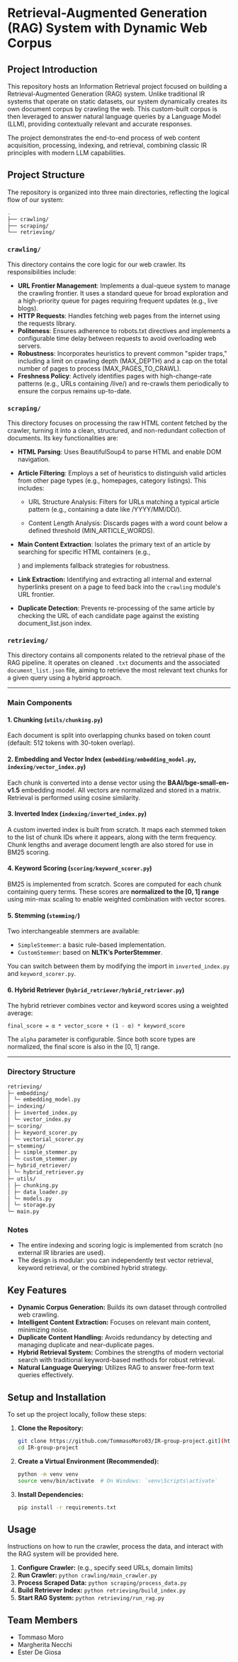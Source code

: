 # Retrieval-Augmented Generation (RAG) System with Dynamic Web Corpus

## Project Introduction

This repository hosts an Information Retrieval project focused on building a Retrieval-Augmented Generation (RAG) system. Unlike traditional IR systems that operate on static datasets, our system dynamically creates its own document corpus by crawling the web. This custom-built corpus is then leveraged to answer natural language queries by a Language Model (LLM), providing contextually relevant and accurate responses.

The project demonstrates the end-to-end process of web content acquisition, processing, indexing, and retrieval, combining classic IR principles with modern LLM capabilities.

## Project Structure

The repository is organized into three main directories, reflecting the logical flow of our system:

```bash
.
├── crawling/
├── scraping/
└── retrieving/
```

### `crawling/`

This directory contains the core logic for our web crawler. Its responsibilities include:

- **URL Frontier Management**: Implements a dual-queue system to manage the crawling frontier. It uses a standard queue for broad exploration and a high-priority queue for pages requiring frequent updates (e.g., live blogs).
- **HTTP Requests**: Handles fetching web pages from the internet using the requests library.
- **Politeness**: Ensures adherence to robots.txt directives and implements a configurable time delay between requests to avoid overloading web servers.
- **Robustness**: Incorporates heuristics to prevent common "spider traps," including a limit on crawling depth (MAX_DEPTH) and a cap on the total number of pages to process (MAX_PAGES_TO_CRAWL).
- **Freshness Policy**: Actively identifies pages with high-change-rate patterns (e.g., URLs containing /live/) and re-crawls them periodically to ensure the corpus remains up-to-date.

### `scraping/`

This directory focuses on processing the raw HTML content fetched by the crawler, turning it into a clean, structured, and non-redundant collection of documents. Its key functionalities are:

- **HTML Parsing**: Uses BeautifulSoup4 to parse HTML and enable DOM navigation.
- **Article Filtering**: Employs a set of heuristics to distinguish valid articles from other page types (e.g., homepages, category listings). This includes:

  - URL Structure Analysis: Filters for URLs matching a typical article pattern (e.g., containing a date like /YYYY/MM/DD/).

  - Content Length Analysis: Discards pages with a word count below a defined threshold (MIN_ARTICLE_WORDS).

- **Main Content Extraction**: Isolates the primary text of an article by searching for specific HTML containers (e.g., <div class="entry-content">) and implements fallback strategies for robustness.
- **Link Extraction:** Identifying and extracting all internal and external hyperlinks present on a page to feed back into the `crawling` module's URL frontier.
- **Duplicate Detection**: Prevents re-processing of the same article by checking the URL of each candidate page against the existing document_list.json index.

### `retrieving/`

This directory contains all components related to the retrieval phase of the RAG pipeline. It operates on cleaned `.txt` documents and the associated `document_list.json` file, aiming to retrieve the most relevant text chunks for a given query using a hybrid approach.

---

### Main Components

#### 1. Chunking (`utils/chunking.py`)

Each document is split into overlapping chunks based on token count (default: 512 tokens with 30-token overlap).

#### 2. Embedding and Vector Index (`embedding/embedding_model.py`, `indexing/vector_index.py`)

Each chunk is converted into a dense vector using the **BAAI/bge-small-en-v1.5** embedding model. All vectors are normalized and stored in a matrix. Retrieval is performed using cosine similarity.

#### 3. Inverted Index (`indexing/inverted_index.py`)

A custom inverted index is built from scratch. It maps each stemmed token to the list of chunk IDs where it appears, along with the term frequency. Chunk lengths and average document length are also stored for use in BM25 scoring.

#### 4. Keyword Scoring (`scoring/keyword_scorer.py`)

BM25 is implemented from scratch. Scores are computed for each chunk containing query terms. These scores are **normalized to the [0, 1] range** using min-max scaling to enable weighted combination with vector scores.

#### 5. Stemming (`stemming/`)

Two interchangeable stemmers are available:

- `SimpleStemmer`: a basic rule-based implementation.
- `CustomStemmer`: based on **NLTK’s PorterStemmer**.

You can switch between them by modifying the import in `inverted_index.py` and `keyword_scorer.py`.

#### 6. Hybrid Retriever (`hybrid_retriever/hybrid_retriever.py`)

The hybrid retriever combines vector and keyword scores using a weighted average:

`final_score = α * vector_score + (1 - α) * keyword_score`

The `alpha` parameter is configurable. Since both score types are normalized, the final score is also in the [0, 1] range.

---

### Directory Structure

```bash
retrieving/
├─ embedding/
│ └─ embedding_model.py
├─ indexing/
│ ├─ inverted_index.py
│ └─ vector_index.py
├─ scoring/
│ ├─ keyword_scorer.py
│ └─ vectorial_scorer.py
├─ stemming/
│ ├─ simple_stemmer.py
│ └─ custom_stemmer.py
├─ hybrid_retriever/
│ └─ hybrid_retriever.py
├─ utils/
│ ├─ chunking.py
│ ├─ data_loader.py
│ └─ models.py
│ └─ storage.py
└─ main.py
```

### Notes

- The entire indexing and scoring logic is implemented from scratch (no external IR libraries are used).
- The design is modular: you can independently test vector retrieval, keyword retrieval, or the combined hybrid strategy.

## Key Features

- **Dynamic Corpus Generation:** Builds its own dataset through controlled web crawling.
- **Intelligent Content Extraction:** Focuses on relevant main content, minimizing noise.
- **Duplicate Content Handling:** Avoids redundancy by detecting and managing duplicate and near-duplicate pages.
- **Hybrid Retrieval System:** Combines the strengths of modern vectorial search with traditional keyword-based methods for robust retrieval.
- **Natural Language Querying:** Utilizes RAG to answer free-form text queries effectively.

## Setup and Installation

To set up the project locally, follow these steps:

1.  **Clone the Repository:**
    ```bash
    git clone https://github.com/TommasoMoro03/IR-group-project.git](https://github.com/TommasoMoro03/IR-group-project.git)
    cd IR-group-project
    ```
2.  **Create a Virtual Environment (Recommended):**
    ```bash
    python -m venv venv
    source venv/bin/activate  # On Windows: `venv\Scripts\activate`
    ```
3.  **Install Dependencies:**
    ```bash
    pip install -r requirements.txt
    ```

## Usage

Instructions on how to run the crawler, process the data, and interact with the RAG system will be provided here.

1.  **Configure Crawler:** (e.g., specify seed URLs, domain limits)
2.  **Run Crawler:** `python crawling/main_crawler.py`
3.  **Process Scraped Data:** `python scraping/process_data.py`
4.  **Build Retriever Index:** `python retrieving/build_index.py`
5.  **Start RAG System:** `python retrieving/run_rag.py`

## Team Members

- Tommaso Moro
- Margherita Necchi
- Ester De Giosa
